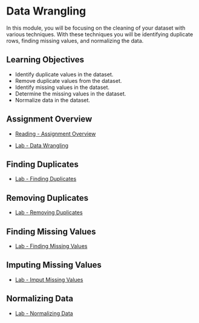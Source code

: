 # Data Wrangling

In this module, you will be focusing on the cleaning of your dataset with various techniques. With these techniques you will be identifying duplicate rows, finding missing values, and normalizing the data.

## Learning Objectives

- Identify duplicate values in the dataset.
- Remove duplicate values from the dataset.
- Identify missing values in the dataset.
- Determine the missing values in the dataset.
- Normalize data in the dataset.

## Assignment Overview

- [Reading - Assignment Overview](https://www.coursera.org/learn/ibm-data-analyst-capstone-project/supplement/mzPFc/assignment-overview)

- [Lab - Data Wrangling](./Labs/M2DataWrangling-lab.ipynb)

## Finding Duplicates

- [Lab - Finding Duplicates](./Labs/M2DataWrangling-lab.ipynb)

## Removing Duplicates

- [Lab - Removing Duplicates](./Labs/M2DataWrangling-lab.ipynb)

## Finding Missing Values

- [Lab - Finding Missing Values](./Labs/M2DataWrangling-lab.ipynb)

## Imputing Missing Values

- [Lab - Imput Missing Values](./Labs/M2DataWrangling-lab.ipynb)

## Normalizing Data

- [Lab - Normalizing Data](./Labs/M2DataWrangling-lab.ipynb)